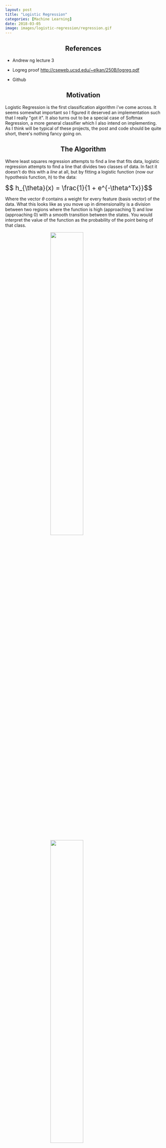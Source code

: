 ```yaml
---
layout: post
title: "Logistic Regression"
categories: [Machine Learning]
date: 2018-03-05
image: images/logistic-regression/regression.gif
---
```


<script type="text/x-mathjax-config">
MathJax.Hub.Config({
  CommonHTML: { scale: 150 },
  tex2jax: {inlineMath: [['$','$'], ['\\(','\\)']]}
});
</script>
<script type="text/javascript" async
src="https://cdnjs.cloudflare.com/ajax/libs/mathjax/2.7.0/MathJax.js?config=TeX-AMS-MML_HTMLorMML" type="text/javascript"></script>

<h2 align="center">References</h2>

- Andrew ng lecture 3

- Logreg proof http://cseweb.ucsd.edu/~elkan/250B/logreg.pdf

- Github

<h2 align="center">Motivation</h2>

Logistic Regression is the first classification algorithm i've come across. It seems somewhat important so I figured it deserved an implementation such that I really "got it". It also turns out to be a special case of Softmax Regression, a more general classifier which I also intend on implementing. As I think will be typical of these projects, the post and code should be quite short, there's nothing fancy going on. 

<h2 align="center">The Algorithm</h2>

Where least squares regression attempts to find a line that fits data, logistic regression attempts to find a line that divides two classes of data. In fact it doesn't do this with a *line* at all, but by fitting a logistic function (now our hypothesis function, $h$) to the data:

<div style="font-size: 150%;">
	$$ h_{\theta}(x) = \frac{1}{1 + e^{-\theta^Tx}}$$
</div>

Where the vector $\theta$ contains a weight for every feature (basis vector) of the data. What this looks like as you move up in dimensionality is a division between two regions where the function is high (approaching 1) and low (approaching 0) with a smooth transition between the states. You would interpret the value of the function as the probability of the point being of that class.

<figure>
	<img src="{{site.baseurl}}/images/logistic-regression/sigmoid.png" style="padding-bottom:0.5em; width:50%; margin-left:auto; margin-right:auto; display:block;" />
	<img src="{{site.baseurl}}/images/logistic-regression/2d-sigmoid.png" style="padding-bottom:0.5em; width:50%; margin-left:auto; margin-right:auto; display:block;" />
	<figcaption style="text-align:center;">The hypothesis sigmoid in one and two dimensions, I'll let you imagine more</figcaption>
</figure>

Typically another change is made. The regression is made such that the *log likelihood* of the *parameters $\theta$* is *maximized*. Whereas before, the *error* given the *data* and *parameters* was *minimized*. Honestly in this case the numbers make more sense than the words for me. Starting off by defining likelihood:

<div style="font-size: 150%;">
	$$ 
	\begin{align}L(\theta) & \equiv P(\vec{y} | x;\theta) \\
	&= \prod_{i=1}^mP(y^i | x^i;\theta)
	\end{align}
	$$
</div>

Which you would read "Likelihood of a set of weights $\theta$ is the probability of seeing the values (classes, $\vec{y}$) given the data points $x$ as parameterized by $\theta$". And in our case, we mean parameterized by $\theta$ in the logistic function above, though in general it could be parameterized by any function. The second line has broken out of the vector form; products are used when considering joint probability, and here we are considering the joint probability of many points being of a certain class. For the logistic hypothesis function the probability of a point being of a certain class is split into two cases and can be combined with a powers trick:

<div style="font-size: 150%;">
	$$ 
	P(y=1 | x;\theta) = h_{\theta}(x) \\
	P(y=0 | x;\theta) = 1 - h_{\theta}(x) \\
	P(y | x;\theta) = h_{\theta}(x)^y(1 - h_{\theta}(x))^{1-y}
	$$
</div>

As with least squares regression we want to apply gradient descent, though this time it will be gradient *ascent* because we are maximizing a function. It is simply a change in sign. As before we want the derivative. Now at this point most people will determine the derivative *of the log* of the function for likelihood. In general I'll just say this is to make the required "learning rates" for the algorithm more tractable, as functions aren't blowing up so much. [This is a pretty good response with a little more explanation](https://stats.stackexchange.com/questions/174481/why-to-optimize-max-log-probability-instead-of-probability). Having accepted this, we can then get our derivative:

<div style="font-size: 150%;">
	$$
	L(\theta) = \prod_i h_{\theta}(x^i)^{y^i}(1 - h_{\theta}(x^i))^{1-y^i} \\
	log(L(\theta)) = \sum_{i=1}^my^ilog(h_{\theta}(x^i) + (1-y^i)log(1-h_{\theta}(x^i))) \\
	$$
</div>
Letting $h_{\theta}(x_i) \equiv h_i$ to simplify the notation a bit, and splitting the sum before taking a derivative with respect to the j'th parameter weight $\theta_j$:
<div style="font-size: 150%;">
	$$
	log(L(\theta)) = \sum_{i, y_i=1}log(h_i) + \sum_{i, y=0}log(1-h_i) \\
	\begin{align}\frac{\partial}{\partial\theta_j}log(L(\theta)) & = \sum_{i, y_i=1}\frac{\partial}{\partial\theta_j}log(h_i) + \sum_{i, y=0}\frac{\partial}{\partial\theta_j}log(1-h_i) \\
	&= \sum_{i, y_i=1}\frac{1}{h_i}\frac{\partial}{\partial\theta_j}h_i + \sum_{i, y=0}\frac{1}{1-h_i}(-\frac{\partial}{\partial\theta_j}h_i)
	\end{align}
	$$
</div>
Then sub back in the full form form of the hypothesis function. With $h \equiv \frac{1}{1+E}$, $(1 - h) = \frac{E}{1+E} and $E \equiv e^{-\sum_{j=0}^n \theta_jx_j}$.
<div style="font-size: 150%;">
	$$
		\begin{align}\frac{\partial}{\partial\theta_j}h & = \frac{-\frac{\partial}{\partial\theta_j}E}{(1+E)^2} \\
		&= \frac{-E\frac{\partial}{\partial\theta_j}(-\sum_{j=0}^n\theta_jx_j)}{(1+E)^2} \\
		&= \frac{Ex_j}{(1+E)^2} \\
		&= h(1-h)x_j \\
		\end{align}
	$$
</div>
Then substituting the derivative into each of the split sum terms again, and re-joining the sum terms to get the singular form of the derivative: 
<div style="font-size: 150%;">
	$$
	\begin{align}log(L(\theta)) & = \sum_{i, y_i = 1}^m(1-h_i)x_{ij} + \sum_{i, y_i=0}^m-h_ix_{ij} \\
	&= \sum_{i=0}^my_i - h_{theta}(x_i))x_{ij}
	\end{align}
	$$
</div>
To maximize the likelihood function then is to add the derivative term with respect to each weight $\theta_j$ and scaled by some factor $\alpha$. You must do this for *each* feature of your data on every iteration, at least in the naive implementation:
<div style="font-size: 150%;">
	$$
	\theta_j := \theta_j + \alpha \sum_{i=0}^m(y_i - h_{\theta}(x_i))x_{ij}
	$$
</div>
And that is exactly the form of the algorithm as it is typically provided. You can also write in gradient notation:
<div style="font-size: 150%;">
	$$
		\theta := \theta + \alpha\nabla_{\theta}log(L(\theta))
	$$
</div>

<h2 align="center">Code</h2>
That was a good bit of proof to read through. Thankfully any implementation will only care about the last line. 

<hr>
<div style="width:110%">

{% highlight python %}

def gradientAscent2(x0s, x1s, classes, alphas, weights, index):
	#inner product term for the sigmoid
    res = weights[index]

    dlogLikelyhood = 0

    for i in range(len(classes)): 

	    # update the constant term:	
		if index == 0:
			dlogLikelyhood += alphas[0] * (classes[i] - sigmoid(innerProd2(weights, x0s[i], x1s[i])))
		# update the x0 (x) term:
		elif index == 1:
			dlogLikelyhood += alphas[1] * \
    						 (classes[i] - \
	                         sigmoid(innerProd2(weights, x0s[i], x1s[i]))) * x0s[i]

	    # update the x1 (y) term:
		elif index == 2:
			dlogLikelyhood += alphas[2] * \
    						 (classes[i] - \
	                         sigmoid(innerProd2(weights, x0s[i], x1s[i]))) * x1s[i]

    res += dlogLikelyhood
    return res

{% endhighlight %}

</div>
<hr>

This is then called in a loop iterating over the different weights for some number of steps. Obviously its not a robust solution for a data set of any dimensionality.

<h2 align="center">Results</h2>

Running with alpha scaling values that are lower than they should be here's the algorithm in action. I've drawn points as they are classified logistic function as it rotates between two gaussian datasets. I've also plotted the real logistic surface in a seperate animation.

<figure>
	<img src="{{site.baseurl}}/images/logistic-regression/TwoClassLogisticRegression.gif" style="padding-bottom:0.5em; width:60%; margin-left:auto; margin-right:auto; display:block;" />
	<figcaption style="text-align:center;">Classifying two datasets</figcaption>
</figure>

<figure>
	<img src="{{site.baseurl}}/images/logistic-regression/TwoClassLogisticRegression3d.gif" style="padding-bottom:0.5em; width:60%; margin-left:auto; margin-right:auto; display:block;" />
	<figcaption style="text-align:center;">Plotting the sigmoid surface for the same regression run</figcaption>
</figure>











